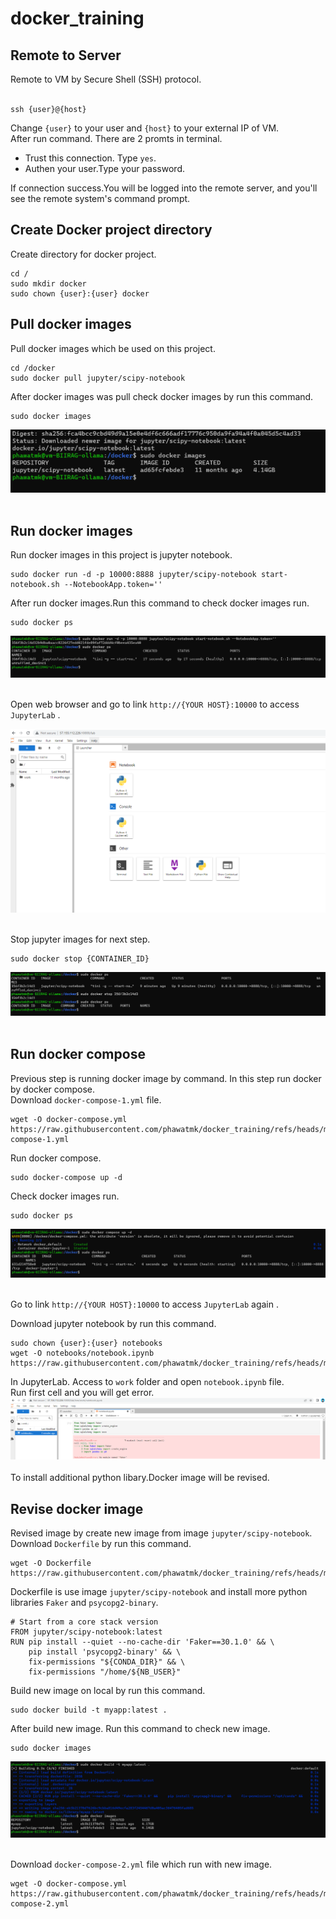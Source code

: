 # docker_training

## Remote to Server
Remote to VM by Secure Shell (SSH) protocol. <br />
<br />
```
ssh {user}@{host}
```
Change ```{user}``` to your user and ```{host}``` to your external IP of VM. <br />
After run command. There are 2 promts in terminal.<br />
- Trust this connection. Type ```yes```.<br />
- Authen your user.Type your password.<br />

If connection success.You will be logged into the remote server, and you'll see the remote system's command prompt.<br />


## Create Docker project directory
Create directory for docker project.<br />

```
cd /
sudo mkdir docker
sudo chown {user}:{user} docker
```

## Pull docker images
Pull docker images which be used on this project.<br />

```
cd /docker
sudo docker pull jupyter/scipy-notebook
```
After docker images was pull check docker images by run this command.<br />

```
sudo docker images
```
![alt text](https://github.com/phawatmk/docker_training/blob/main/images/pull_images.png) <br /><br />

## Run docker images
Run docker images in this project is jupyter notebook.<br />

```
sudo docker run -d -p 10000:8888 jupyter/scipy-notebook start-notebook.sh --NotebookApp.token=''
```

After run docker images.Run this command to check docker images run.<br />
```
sudo docker ps
```
![alt text](https://github.com/phawatmk/docker_training/blob/main/images/run_docker_images.png) <br /><br />

Open web browser and go to link ```http://{YOUR HOST}:10000``` to access ```JupyterLab``` .<br />

![alt text](https://github.com/phawatmk/docker_training/blob/main/images/jupyter_lab_1.png) <br /><br />

Stop jupyter images for next step.<br />

```
sudo docker stop {CONTAINER_ID}
```

![alt text](https://github.com/phawatmk/docker_training/blob/main/images/stop_docker_images.png) <br /><br />

## Run docker compose
Previous step is running docker image by command. In this step run docker by docker compose.<br />
Download ```docker-compose-1.yml``` file.<br />

```
wget -O docker-compose.yml https://raw.githubusercontent.com/phawatmk/docker_training/refs/heads/main/docker-compose-1.yml
```

Run docker compose.<br />

```
sudo docker-compose up -d
```

Check docker images run.<br />
```
sudo docker ps
```
![alt text](https://github.com/phawatmk/docker_training/blob/main/images/run_docker_compose_1.png) <br /><br />

Go to link ```http://{YOUR HOST}:10000``` to access ```JupyterLab``` again .<br />

Download jupyter notebook by run this command.<br />
```
sudo chown {user}:{user} notebooks
wget -O notebooks/notebook.ipynb https://raw.githubusercontent.com/phawatmk/docker_training/refs/heads/main/notebook.ipynb
```

In JupyterLab. Access to ```work``` folder and open ```notebook.ipynb``` file.<br />
Run first cell and you will get error.<br />
![alt text](https://github.com/phawatmk/docker_training/blob/main/images/notebook_error.png) <br /><br />
To install additional python libary.Docker image will be revised.<br />

## Revise docker image
Revised image by create new image from image ```jupyter/scipy-notebook```.<br />
Download ```Dockerfile``` by run this command.<br />

```
wget -O Dockerfile https://raw.githubusercontent.com/phawatmk/docker_training/refs/heads/main/Dockerfile
```
Dockerfile is use image ```jupyter/scipy-notebook``` and install more python libraries ```Faker``` and ```psycopg2-binary```.<br />

```
# Start from a core stack version
FROM jupyter/scipy-notebook:latest
RUN pip install --quiet --no-cache-dir 'Faker==30.1.0' && \
    pip install 'psycopg2-binary' && \
    fix-permissions "${CONDA_DIR}" && \
    fix-permissions "/home/${NB_USER}"
```

Build new image on local by run this command.<br />
```
sudo docker build -t myapp:latest .
```
After build new image. Run this command to check new image.<br />
```
sudo docker images
```

![alt text](https://github.com/phawatmk/docker_training/blob/main/images/build_new_image.png) <br /><br />

Download ```docker-compose-2.yml``` file which run with new image.<br />

```
wget -O docker-compose.yml https://raw.githubusercontent.com/phawatmk/docker_training/refs/heads/main/docker-compose-2.yml
```

